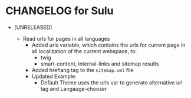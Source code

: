 CHANGELOG for Sulu
==================

* [UNRELEASED]

  * Read urls for pages in all languages
    * Added urls variable, which contains the urls for current page in all localization of the current webspace, to:
      * twig 
      * smart-content, internal-links and sitemap results
    * Added hreflang tag to the `sitemap.xml` file
    * Updated Example:
      * Default Theme uses the urls var to generate alternative url tag and Langauge-chooser
